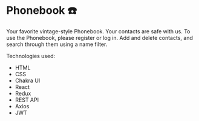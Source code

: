 # Phonebook :telephone:

Your favorite vintage-style Phonebook. Your contacts are safe with us. 
To use the Phonebook, please register or log in. Add and delete contacts, 
and search through them using a name filter.

Technologies used:

- HTML
- CSS
- Chakra UI
- React
- Redux
- REST API
- Axios
- JWT
